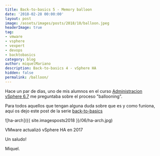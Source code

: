 ```yaml
---
title: Back-to-basics 5 - Memory balloon
date: '2018-02-28 00:00:00'
layout: post
image: /assets/images/posts/2018/10/balloon.jpeg
headerImage: true
tag:
- vmware
- vsphere
- vexpert
- devops
- backtobasics
category: blog
author: miquelMariano
description: Back-to-basics 4 - vSphere HA
hidden: false
permalink: /balloon/
---
```


Hace un par de dias, uno de mis alumnos en el curso [Administracion vSphere 6.7](https://www.ncora.com/formacion-tic/administracion-de-vsphere/administracion-vsphere-67-training-pack/) me preguntaba sobre el proceso "ballooning". 

Para todos aquellos que tengan alguna duda sobre que es y como funiona, aquí os dejo este post de la serie [back-to-basics](https://miquelmariano.github.io/tags/#backtobasics)




![ha-arch]({{ site.imagesposts2018 }}/06/ha-arch.jpg)

VMware actualizó vSphere HA en 2017


Un saludo!

Miquel.


